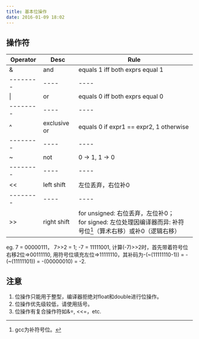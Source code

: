 ```yaml
---
title: 基本位操作
date: 2016-01-09 18:02
---
```


## 操作符

 Operator | Desc | Rule 
 -------- | ---- | ----
 & | and | equals 1 iff both exprs equal 1 
 -------- | ---- | ----
 &#124; | or | equals 0 iff both exprs equal 0 
 -------- | ---- | ----
 ^ | exclusive or | equals 0 if expr1 == expr2, 1 otherwise 
 -------- | ---- | ----
 ~ | not | 0 -> 1, 1 -> 0 
 -------- | ---- | ----
 << | left shift | 左位丢弃，右位补0 
 -------- | ---- | ----
 >> | right shift | for unsigned: 右位丢弃，左位补0；<br> for signed: 左位处理因编译器而异: 补符号位[^1]（算术右移）或补0（逻辑右移）

eg.
7 = 00000111， 7>>2 = 1;
-7 = 11111001, 计算(-7)>>2时，首先带着符号位右移2位=>00111110, 用符号位填充左位=>11111110，其补码为-(~(11111110-1)) = -(~(11111101)) = -(00000010) = -2.

## 注意

1. 位操作只能用于整型，编译器拒绝对float和double进行位操作。
2. 位操作优先级较低，请使用括号。
3. 位操作有复合操作符如&=, <<=，etc.


[^1]: gcc为补符号位。
